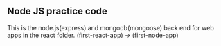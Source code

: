Node JS practice code
----------------------

This is the node.js(express) and mongodb(mongoose) back end for web apps in the react folder. 
(first-react-app) -> (first-node-app)